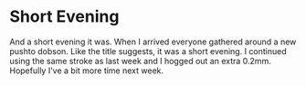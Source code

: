 # Short Evening
And a short evening it was. When I arrived everyone gathered around a new pushto dobson. Like the title suggests, it was a short evening. I continued using the same stroke as last week and I hogged out an extra 0.2mm. Hopefully I've a bit more time next week.